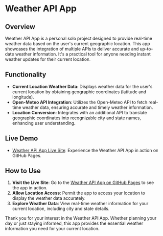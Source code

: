 # Weather API App

## Overview

Weather API App is a personal solo project designed to provide real-time weather data based on the user's current geographic location. This app showcases the integration of multiple APIs to deliver accurate and up-to-date weather information. It's a practical tool for anyone needing instant weather updates for their current location.

## Functionality

- **Current Location Weather Data**: Displays weather data for the user's current location by obtaining geographic coordinates (latitude and longitude).
- **Open-Meteo API Integration**: Utilizes the Open-Meteo API to fetch real-time weather data, ensuring accurate and timely weather information.
- **Location Conversion**: Integrates with an additional API to translate geographic coordinates into recognizable city and state names, enhancing user understanding.

## Live Demo

- [Weather API App Live Site](https://nonstickcode.github.io/weather-app-project/): Experience the Weather API App in action on GitHub Pages.

## How to Use

1. **Visit the Live Site**: Go to the [Weather API App on GitHub Pages](https://nonstickcode.github.io/weather-app-project/) to see the app in action.
2. **Allow Location Access**: Permit the app to access your location to display the weather data accurately.
3. **Explore Weather Data**: View real-time weather information for your current location, including city and state details.

Thank you for your interest in the Weather API App. Whether planning your day or just staying informed, this app provides the essential weather information you need for your current location.


